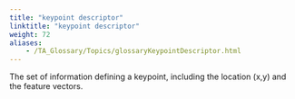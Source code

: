 ```yaml
--- 
title: "keypoint descriptor"
linktitle: "keypoint descriptor"
weight: 72
aliases: 
    - /TA_Glossary/Topics/glossaryKeypointDescriptor.html
---
```


The set of information defining a keypoint, including the location \(x,y\) and the feature vectors.

